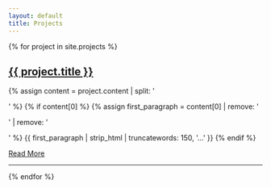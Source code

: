 ```yaml
---
layout: default
title: Projects
---
```


<div class="blog-list">
    {% for project in site.projects %}
    <div class="blog-post">
        <h2 class="blog-title"><a href="{{ project.url }}">{{ project.title }}</a></h2>
        <p class="blog-preview">
            {% assign content = project.content | split: '</p>' %}
            {% if content[0] %}
                {% assign first_paragraph = content[0] | remove: '<p>' | remove: '</p>' %}
                {{ first_paragraph | strip_html | truncatewords: 150, '...' }}
            {% endif %}
        </p>
        <a class="read-more" href="{{ project.url }}">Read More</a>
        <hr class="post-divider">
    </div>
    {% endfor %}
</div>
